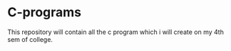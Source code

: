 # C-programs
This repository will contain all the c program which i will create on my 4th sem of college.
